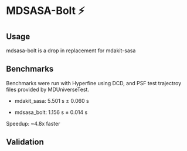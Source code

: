 # MDSASA-Bolt ⚡️
## Usage

mdsasa-bolt is a drop in replacement for mdakit-sasa

## Benchmarks

Benchmarks were run with Hyperfine using DCD, and PSF test trajectroy files provided by MDUniverseTest.

- mdakit_sasa: 5.501 s ±  0.060 s

- mdsasa_bolt: 1.156 s ±  0.014 s

Speedup: ~4.8x faster

## Validation
